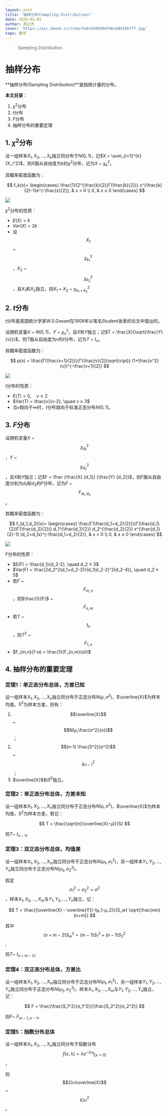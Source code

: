 ```yaml
---
layout: post
title: '抽样分布(Sampling Distribution)'
date: 2020-02-01
author: 郑之杰
cover: 'https://pic.downk.cc/item/5e8c6999504f4bcb0428b777.jpg'
tags: 数学
---
```


> Sampling Distribution.

# 抽样分布
**抽样分布(Sampling Distribution)**是指统计量的分布。

**本文目录**：
1. $\chi^2$分布
2. $t$分布
3. $F$分布
4. 抽样分布的重要定理

## 1. $\chi^2$分布
设一组样本$X_1,X_2,...,X_k$独立同分布于$N(0,1)$，记$X = \sum_{i=1}^{k} {X_i^2}$，则$X$服从自由度为$k$的$\chi^2$分布，记为$X$ ~ $\chi^2_k$。

其概率密度函数为：

$$ f_k(x)= \begin{cases} \frac{1}{2^{\frac{k}{2}}Γ(\frac{k}{2})} x^{\frac{k}{2}-1}e^{-\frac{x}{2}}, & x > 0 \\ 0, & x ≤ 0  \end{cases} $$

![](https://pic.downk.cc/item/5e8c7bac504f4bcb04378571.png)

$\chi^2$分布的性质：
- $E(X) = k$
- $Var(X) = 2k$
- 设$$X_1$$ ~ $$\chi^2_{k_1}$$，$X_2$ ~ $$\chi^2_{k_2}$$，且$X_1$和$X_2$独立，则$X_1+X_2$ ~ $\chi^2_{k_1+k_2}$

## 2. $t$分布
$t$分布是英国统计学家W.S.Gosset在1908年以笔名Student发表的论文中提出的。

设随机变量$X$ ~ $N(0,1)$，$Y$ ~ $\chi^2_v$，且$X$和$Y$独立；记$T = \frac{X}{\sqrt{\frac{Y}{v}}}$，则$T$服从自由度为$v$的$t$分布，记为$T$ ~ $t_v$。

其概率密度函数为：

$$ p(x) = \frac{Γ(\frac{v+1}{2})}{Γ(\frac{v}{2})\sqrt{v\pi}} (1+\frac{x^2}{v})^{-\frac{v+1}{2}} $$

![](https://pic.downk.cc/item/5e8c80d0504f4bcb043bb35b.png)

$t$分布的性质：
- $E(T) = 0, \quad v ≥ 2$
- $Var(T) = \frac{v}{v-2}, \quad v ≥ 3$
- 当$v$趋向于$∞$时，$t$分布趋向于标准正态分布$N(0,1)$。

## 3. $F$分布
设随机变量$X$ ~ $$\chi^2_{d_1}$$，$Y$ ~ $$\chi^2_{d_2}$$，且$X$和$Y$独立；记$F = \frac {\frac{X} {d_1}} {\frac{Y} {d_2}}$，则$F$服从自由度分别为$d_1$和$d_2$的$F$分布，记为$F$ ~ $$F_{d_1,d_2}$$。

其概率密度函数为：

$$ f_{d_1,d_2}(x)= \begin{cases} \frac{Γ(\frac{d_1+d_2}{2})}{Γ(\frac{d_1}{2})Γ(\frac{d_2}{2})} d_1^{\frac{d_1}{2}} d_2^{\frac{d_2}{2}} x^{\frac{d_1}{2}-1} (d_2+d_1x)^{-\frac{d_1+d_2}{2}}, & x > 0 \\ 0, & x ≤ 0  \end{cases} $$

![](https://pic.downk.cc/item/5e8c829e504f4bcb043d234d.png)

$F$分布的性质：
- $E(F) = \frac{d_1}{d_2-2}, \quad d_2 ≥ 3$
- $Var(F) = \frac{2d_2^2(d_1+d_2-2)}{d_1(d_2-2)^2(d_2-4)}, \quad d_2 ≥ 5$
- 若$F$ ~ $$F_{m,n}$$，则$\frac{1}{F}$ ~ $$F_{n,m}$$
- 若$T$ ~ $$t_n$$，则$T^2$ ~ $$F_{1,n}$$
- $F_{m,n}(1-α) = \frac{1}{F_{n,m}(α)}$

## 4. 抽样分布的重要定理

### 定理1：单正态分布总体，方差已知

设一组样本$X_1,X_2,...,X_n$独立同分布于正态分布$N(μ,σ^2)$，$\overline{X}$为样本均值，$S^2$为样本方差，则有：
1. $$\overline{X}$$ ~ $$N(μ,\frac{σ^2}{n})$$；
2. $$(n-1) \frac{S^2}{σ^2}$$ ~ $$\chi^2_{n-1}$$；
3. $\overline{X}$和$S^2$独立。

### 定理2：单正态分布总体，方差未知

设一组样本$X_1,X_2,...,X_n$独立同分布于正态分布$N(μ,σ^2)$，$\overline{X}$为样本均值，$S^2$为样本方差，若记：

$$ T = \frac{\sqrt{n}(\overline{X}-μ)}{S} $$

则$T$~ $t_{n-1}$。

### 定理3：双正态分布总体，均值差

设一组样本$X_1,X_2,...,X_m$独立同分布于正态分布$N(μ_1,σ_1^2)$，另一组样本$Y_1,Y_2,...,Y_n$独立同分布于正态分布$N(μ_2,σ_2^2)$，

假定$$σ_1^2=σ_2^2=σ^2$$，样本$X_1,X_2,...,X_m$与$Y_1,Y_2,...,Y_n$独立，记：

$$ T = \frac{(\overline{X} - \overline{Y})-(μ_1-μ_2)}{S_w} \sqrt{\frac{mn}{n+m}} $$

其中$$(n+m-2)S_w^2 = (m-1)S_1^2+(n-1)S_2^2$$,

则$T$~ $t_{n+m-2}$。

### 定理4：双正态分布总体，方差比

设一组样本$X_1,X_2,...,X_m$独立同分布于正态分布$N(μ_1,σ_1^2)$，另一组样本$Y_1,Y_2,...,Y_n$独立同分布于正态分布$N(μ_2,σ_2^2)$，样本$X_1,X_2,...,X_m$与$Y_1,Y_2,...,Y_n$独立，记：

$$ F = \frac{\frac{S_1^2}{σ_1^2}}{\frac{S_2^2}{σ_2^2}} $$

则$F$~ $F_{m-1,n-1}$。

### 定理5：指数分布总体

设一组样本$X_1,X_2,...,X_n$独立同分布于指数分布$$f(x,λ)=λe^{-λx}I_{[x>0]}$$，

则$$2λn\overline{X}$$ ~ $$\chi^2_{2n}$$。
